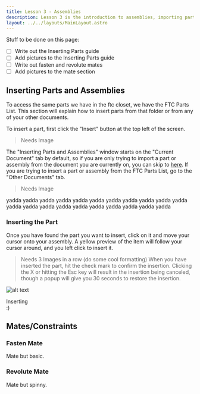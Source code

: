 ```yaml
---
title: Lesson 3 - Assemblies
description: Lesson 3 is the introduction to assemblies, importing parts, and basic mates.
layout: ../../layouts/MainLayout.astro
---
```

Stuff to be done on this page:
-[ ] Write out the Inserting Parts guide
-[ ] Add pictures to the Inserting Parts guide
-[ ] Write out fasten and revolute mates
-[ ] Add pictures to the mate section

## Inserting Parts and Assemblies
  To access the same parts we have in the ftc closet, we have the FTC Parts List. This section will explain how to insert parts from that folder or from any of your other documents.  

  To insert a part, first click the "Insert" button at the top left of the screen.
> Needs Image

  The "Inserting Parts and Assemblies" window starts on the "Current Document" tab by default, so if you are only trying to import a part or assembly from the document you are currently on, you can skip to [here](###Inserting-the-part). If you are trying to insert a part or assembly from the FTC Parts List, go to the "Other Documents" tab.
> Needs Image

yadda 
yadda
yadda
yadda 
yadda
yadda
yadda 
yadda
yadda
yadda 
yadda
yadda
yadda 
yadda
yadda
yadda 
yadda
yadda
yadda 
yadda
yadda

### Inserting the Part
  Once you have found the part you want to insert, click on it and move your cursor onto your assembly. A yellow preview of the item will follow your cursor around, and you left click to insert it.
> Needs 3 Images          in          a         row  (do some cool formatting)
  When you have inserted the part, hit the check mark to confirm the insertion. Clicking the X or hitting the Esc key will result in the insertion being canceled, though a popup will give you 30 seconds to restore the insertion.

![alt text](src/images/mewhenthe.gif)

<summary> Inserting </summary>
  :)

## Mates/Constraints
### Fasten Mate
Mate but basic.

### Revolute Mate
Mate but spinny.
